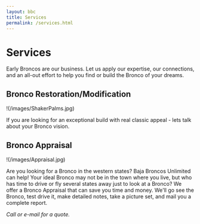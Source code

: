 ```yaml
---
layout: bbc
title: Services
permalink: /services.html
---
```

# Services

Early Broncos are our business. Let us apply our expertise, our connections, and an
all-out effort to help you find or build the Bronco of your dreams.

## Bronco Restoration/Modification

!(/images/ShakerPalms.jpg)

If you are looking for an exceptional build with real classic appeal - lets talk about your Bronco vision.

## Bronco Appraisal

!(/images/Appraisal.jpg)

Are you looking for a Bronco in the western states?  Baja Broncos Unlimited
can help!  Your ideal Bronco may not be in the town where you live, but
who has time to drive or fly several states away just to look at a Bronco?  We
offer a Bronco Appraisal that can save you time and money.  We'll go see the
Bronco, test drive it, make detailed notes, take a picture set, and mail you a
complete report.
						
_Call or e-mail for a quote._